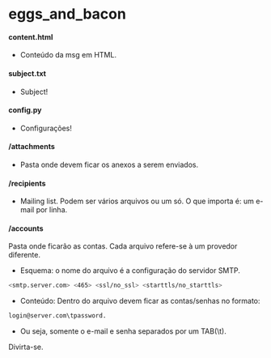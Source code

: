 # eggs_and_bacon

#### content.html 
- Conteúdo da msg em HTML.
 
#### subject.txt 
- Subject!
 
#### config.py 
- Configurações!
 
#### /attachments 
- Pasta onde devem ficar os anexos a serem enviados.
 
#### /recipients 
- Mailing list. Podem ser vários arquivos ou um só. O que importa é: um e-mail por linha.

#### /accounts 
Pasta onde ficarão as contas. Cada arquivo refere-se à um provedor diferente.
  - Esquema: o nome do arquivo é a configuração do servidor SMTP.
  
  ```sh
  <smtp.server.com> <465> <ssl/no_ssl> <starttls/no_starttls>
  ```
  - Conteúdo: Dentro do arquivo devem ficar as contas/senhas no formato: 
  ```sh
  login@server.com\tpassword.
  ```
  - Ou seja, somente o e-mail e senha separados por um TAB(\t).


Divirta-se.
